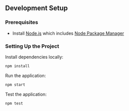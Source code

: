 ## Development Setup

### Prerequisites

- Install [Node.js] which includes [Node Package Manager][npm]

### Setting Up the Project

Install dependencies locally:

```bash
npm install
```

Run the application:

```bash
npm start
```

Test the application:

```bash
npm test
```

[node.js]: https://nodejs.org/
[npm]: https://www.npmjs.com/get-npm
